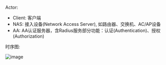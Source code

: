 Actor:
- Client: 客户端
- NAS: 接入设备(Network Access Server), 如路由器、交换机、AC/AP设备
- AA: AA认证服务器，含Radius服务部分功能：认证(Authentication)、授权(Authorization)

时序图:

![image](https://github.com/user-attachments/assets/bc824150-cdc7-4495-8ff1-441bf49b9977)
